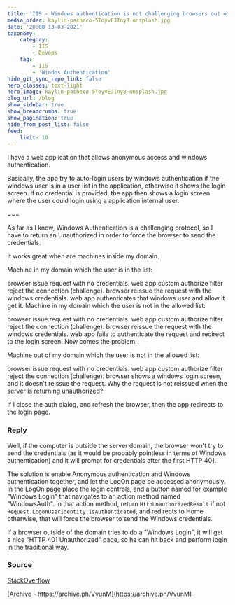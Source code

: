 ```yaml
---
title: 'IIS - Windows authentication is not challenging browsers out of the domain'
media_order: kaylin-pacheco-5ToyvEJIny8-unsplash.jpg
date: '20:08 13-03-2021'
taxonomy:
    category:
        - IIS
        - Devops
    tag:
        - IIS
        - 'Windos Authentication'
hide_git_sync_repo_link: false
hero_classes: text-light
hero_image: kaylin-pacheco-5ToyvEJIny8-unsplash.jpg
blog_url: /blog
show_sidebar: true
show_breadcrumbs: true
show_pagination: true
hide_from_post_list: false
feed:
    limit: 10
---
```


I have a web application that allows anonymous access and windows authentication.

Basically, the app try to auto-login users by windows authentication if the windows user is in a user list in the application, otherwise it shows the login screen. If no credential is provided, the app then shows a login screen where the user could login using a application internal user.

===

As far as I know, Windows Authentication is a challenging protocol, so I have to return an Unauthorized in order to force the browser to send the credentials.

It works great when are machines inside my domain.

Machine in my domain which the user is in the list:

browser issue request with no credentials.
web app custom authorize filter reject the connection (challenge).
browser reissue the request with the windows credentials.
web app authenticates that windows user and allow it get it.
Machine in my domain which the user is not in the allowed list:

browser issue request with no credentials.
web app custom authorize filter reject the connection (challenge).
browser reissue the request with the windows credentials.
web app fails to authenticate the request and redirect to the login screen.
Now comes the problem.

Machine out of my domain which the user is not in the allowed list:

browser issue request with no credentials.
web app custom authorize filter reject the connection (challenge).
browser shows a windows login screen, and it doesn't reissue the request.
Why the request is not reissued when the server is returning unauthorized?

If I close the auth dialog, and refresh the browser, then the app redirects to the login page.

### Reply

Well, if the computer is outside the server domain, the browser won't try to send the credentials (as it would be probably pointless in terms of Windows authentication) and it will prompt for credentials after the first HTTP 401.

The solution is enable Anonymous authentication and Windows authentication together, and let the LogOn page be accessed anonymously. In the LogOn page place the login controls, and a button named for example "Windows Login" that navigates to an action method named "WindowsAuth". In that action method, return `HttpUnauthorizedResult` if not `Request.LogonUserIdentity.IsAuthenticated`, and redirects to Home otherwise, that will force the browser to send the Windows credentials.

If a browser outside of the domain tries to do a "Windows Login", it will get a nice "HTTP 401 Unauthorized" page, so he can hit back and perform login in the traditional way.

### Source
[StackOverflow](https://stackoverflow.com/questions/7310636/windows-authentication-is-not-challenging-browsers-out-of-the-domain)
 
 
[Archive - https://archive.ph/VvunM](https://archive.ph/VvunM)